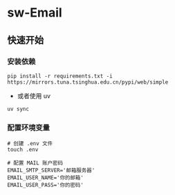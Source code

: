 # sw-Email

## 快速开始

### 安装依赖
```shell
pip install -r requirements.txt -i https://mirrors.tuna.tsinghua.edu.cn/pypi/web/simple
```

- 或者使用 uv
```
uv sync
```

### 配置环境变量
```
# 创建 .env 文件
touch .env

# 配置 MAIL 账户密码
EMAIL_SMTP_SERVER='邮箱服务器'
EMAIL_USER_NAME='你的邮箱'
EMAIL_USER_PASS='你的密码'
```
